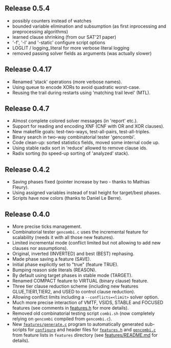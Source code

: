 Release 0.5.4
-------------

- possibly counters instead of watches
- bounded variable elimination and subsumption
  (as first inprocessing and preprocessing algorithms)
- learned clause shrinking (from our SAT'21 paper)
- '-f', '-l' and '-static' configure script options
- LOGLIT / logging_literal for more verbose literal logging
- removed passing solver fields as arguments (was actually slower)

Release 0.4.17
--------------

- Renamed 'stack' operations (more verbose names).
- Using queue to encode XORs to avoid quadratic worst-case.
- Reusing the trail during restarts using 'matching trail level' (MTL).

Release 0.4.7
-------------

- Almost complete colored solver messages (in 'report' etc.).
- Support for reading and encoding XNF (CNF with OR and XOR clauses).
- New makefile goals: test-two-ways, test-all-pairs, test-all-triples.
- Binary search in two-way combinatorial tester 'gencombi'.
- Code clean-up: sorted statistics fields, moved some internal code up.
- Using stable radix sort in 'reduce' allowed to remove clause ids.
- Radix sorting (to speed-up sorting of 'analyzed' stack).

Release 0.4.2
-------------

- Saving phases fixed (pointer increase by two - thanks to Mathias Fleury).
- Using assigned variables instead of trail height for target/best phases.
- Scripts have now colors (thanks to Daniel Le Berre).

Release 0.4.0
-------------

- More precise ticks management.
- Combinatorial tester `gencombi.c` uses the incremental feature for
  scalability (needs it with all those new features).
- Limited incremental mode (conflict limited but not allowing to add new
  clauses nor assumptions).
- Original, inverted (INVERTED) and best (BEST) rephasing.
- Made phase saving a feature (SAVE).
- Initial phase explicitly set to "true" (feature TRUE).
- Bumping reason side literals (REASON).
- By default using target phases in stable mode (TARGET).
- Renamed COMPACT feature to VIRTUAL (binary clause) feature.
- Three tier clause reduction scheme (including new features
  GLUE,TIER1,TIER2, and USED to control clause reduction).
- Allowing conflict limits including a `--conflicts=<limit>` solver option.
- Much more precise interaction of VMTF, VSIDS, STABLE and FOCUSED features
  (see comments in [features.h](features.h) for more details).
- Removed old combinatorial testing script `combi.sh` (now completely relying on
  `gencombi` compiled from `gencombi.c`).
- New [`features/generate.c`](features/generate.c) program to automatically
  generated sub-scripts for [`configure`](configure) and header files for
  [`features.h`](features.h) and [`gencombi.c`](gencombi.c) from feature
  lists in `features` directory (see
  [features/README.md](features/README.md) for details).
